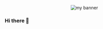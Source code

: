 <p align="center">
  <img width=”300" height=”300" alt="my banner" src="https://github.com/cyrio/cyrio/assets/11318212/399c4fc7-5d0b-493b-9024-5caa12d8d869">
</p>

### Hi there 👋

<!--
**cyrio/cyrio** is a ✨ _special_ ✨ repository because its `README.md` (this file) appears on your GitHub profile.

Here are some ideas to get you started:

- 🔭 I’m currently working on ...
- 🌱 I’m currently learning ...
- 👯 I’m looking to collaborate on ...
- 🤔 I’m looking for help with ...
- 💬 Ask me about ...
- 📫 How to reach me: ...
- 😄 Pronouns: ...
- ⚡ Fun fact: ...
-->
